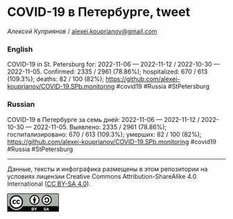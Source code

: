COVID-19 в Петербурге, tweet
============================

*Алексей Куприянов* /
<a href="mailto:alexei.kouprianov@gmail.com" class="email">alexei.kouprianov@gmail.com</a>

### English

COVID-19 in St. Petersburg for: 2022-11-06 — 2022-11-12 / 2022-10-30 —
2022-11-05. Сonfirmed: 2335 / 2961 (78.86%); hospitalized: 670 / 613
(109.3%); deaths: 82 / 100 (82%);
<a href="https://github.com/alexei-kouprianov/COVID-19.SPb.monitoring" class="uri">https://github.com/alexei-kouprianov/COVID-19.SPb.monitoring</a>
\#covid19 \#Russia \#StPetersburg

### Russian

COVID-19 в Петербурге за семь дней: 2022-11-06 — 2022-11-12 / 2022-10-30
— 2022-11-05. Выявлено: 2335 / 2961 (78.86%); госпитализировано: 670 /
613 (109.3%); умерших: 82 / 100 (82%);
<a href="https://github.com/alexei-kouprianov/COVID-19.SPb.monitoring" class="uri">https://github.com/alexei-kouprianov/COVID-19.SPb.monitoring</a>
\#covid19 \#Russia \#StPetersburg

------------------------------------------------------------------------

Данные, тексты и инфографика размещены в этом репозитории на условиях
лицензии Creative Commons Attribution-ShareAlike 4.0 International ([CC
BY-SA 4.0](https://creativecommons.org/licenses/by-sa/4.0/)).

![](../misc/CC-BY-SA-icon.png "CC-BY-SA")

